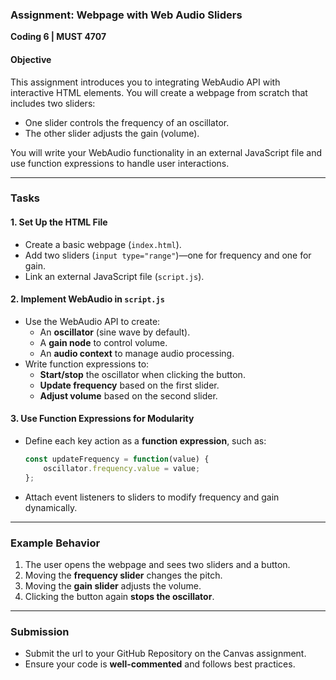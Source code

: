 ### **Assignment: Webpage with Web Audio Sliders**
**Coding 6 | MUST 4707**

#### **Objective**
This assignment introduces you to integrating WebAudio API with interactive HTML elements. You will create a webpage from scratch that includes two sliders:
- One slider controls the frequency of an oscillator.
- The other slider adjusts the gain (volume).

You will write your WebAudio functionality in an external JavaScript file and use function expressions to handle user interactions.

---

### **Tasks**

#### **1. Set Up the HTML File**
- Create a basic webpage (`index.html`).
- Add two sliders (`input type="range"`)—one for frequency and one for gain.
- Link an external JavaScript file (`script.js`).

#### **2. Implement WebAudio in `script.js`**
- Use the WebAudio API to create:
    - An **oscillator** (sine wave by default).
    - A **gain node** to control volume.
    - An **audio context** to manage audio processing.
- Write function expressions to:
    - **Start/stop** the oscillator when clicking the button.
    - **Update frequency** based on the first slider.
    - **Adjust volume** based on the second slider.

#### **3. Use Function Expressions for Modularity**
- Define each key action as a **function expression**, such as:
  ```javascript
  const updateFrequency = function(value) {
      oscillator.frequency.value = value;
  };
  ```  
- Attach event listeners to sliders to modify frequency and gain dynamically.

---

### **Example Behavior**
1. The user opens the webpage and sees two sliders and a button.
2. Moving the **frequency slider** changes the pitch.
3. Moving the **gain slider** adjusts the volume.
4. Clicking the button again **stops the oscillator**.

---

### **Submission**
- Submit the url to your GitHub Repository on the Canvas assignment.
- Ensure your code is **well-commented** and follows best practices.

